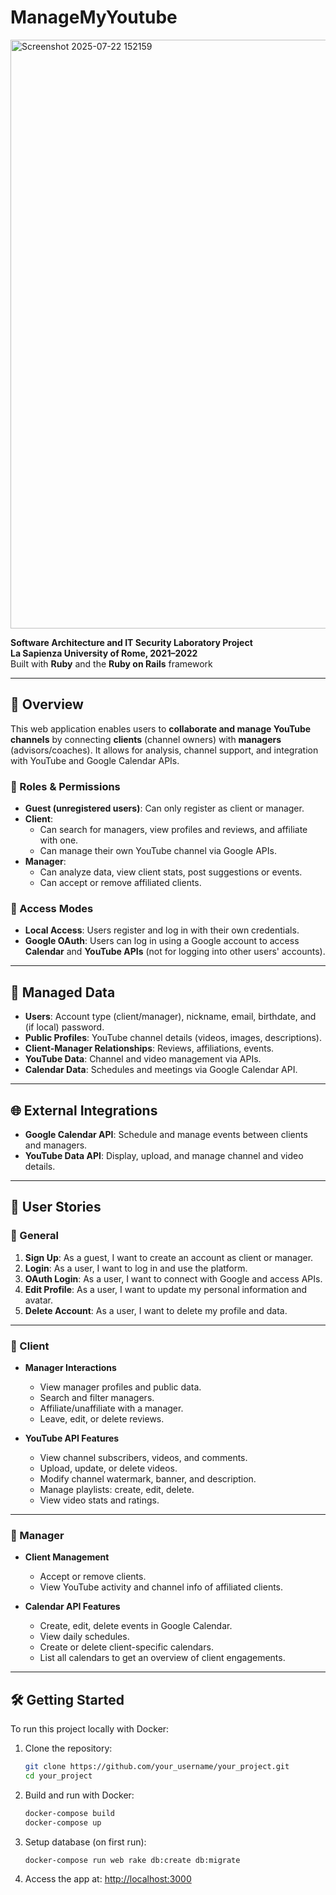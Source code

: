 # ManageMyYoutube
<img width="1902" height="942" alt="Screenshot 2025-07-22 152159" src="https://github.com/user-attachments/assets/015c5512-dc4d-42e3-bed8-9fefdfa75cc0" />

**Software Architecture and IT Security Laboratory Project  
La Sapienza University of Rome, 2021–2022**  
Built with **Ruby** and the **Ruby on Rails** framework

---

## 📘 Overview

This web application enables users to **collaborate and manage YouTube channels** by connecting **clients** (channel owners) with **managers** (advisors/coaches). It allows for analysis, channel support, and integration with YouTube and Google Calendar APIs.

### 👥 Roles & Permissions

- **Guest (unregistered users)**: Can only register as client or manager.
- **Client**:  
  - Can search for managers, view profiles and reviews, and affiliate with one.  
  - Can manage their own YouTube channel via Google APIs.
- **Manager**:  
  - Can analyze data, view client stats, post suggestions or events.  
  - Can accept or remove affiliated clients.

### 🔐 Access Modes

- **Local Access**: Users register and log in with their own credentials.
- **Google OAuth**: Users can log in using a Google account to access **Calendar** and **YouTube APIs** (not for logging into other users' accounts).

---

## 🧾 Managed Data

- **Users**: Account type (client/manager), nickname, email, birthdate, and (if local) password.  
- **Public Profiles**: YouTube channel details (videos, images, descriptions).  
- **Client-Manager Relationships**: Reviews, affiliations, events.  
- **YouTube Data**: Channel and video management via APIs.  
- **Calendar Data**: Schedules and meetings via Google Calendar API.

---

## 🌐 External Integrations

- **Google Calendar API**: Schedule and manage events between clients and managers.
- **YouTube Data API**: Display, upload, and manage channel and video details.

---

## 🚀 User Stories

### 🔸 General

1. **Sign Up**: As a guest, I want to create an account as client or manager.
2. **Login**: As a user, I want to log in and use the platform.
3. **OAuth Login**: As a user, I want to connect with Google and access APIs.
4. **Edit Profile**: As a user, I want to update my personal information and avatar.
5. **Delete Account**: As a user, I want to delete my profile and data.

---

### 🔸 Client

- **Manager Interactions**
  - View manager profiles and public data.
  - Search and filter managers.
  - Affiliate/unaffiliate with a manager.
  - Leave, edit, or delete reviews.

- **YouTube API Features**
  - View channel subscribers, videos, and comments.
  - Upload, update, or delete videos.
  - Modify channel watermark, banner, and description.
  - Manage playlists: create, edit, delete.
  - View video stats and ratings.

---

### 🔸 Manager

- **Client Management**
  - Accept or remove clients.
  - View YouTube activity and channel info of affiliated clients.

- **Calendar API Features**
  - Create, edit, delete events in Google Calendar.
  - View daily schedules.
  - Create or delete client-specific calendars.
  - List all calendars to get an overview of client engagements.

---

## 🛠️ Getting Started

To run this project locally with Docker:

1. Clone the repository:
   ```bash
   git clone https://github.com/your_username/your_project.git
   cd your_project
   ```

2. Build and run with Docker:
   ```bash
   docker-compose build
   docker-compose up
   ```

3. Setup database (on first run):
   ```bash
   docker-compose run web rake db:create db:migrate
   ```

4. Access the app at: [http://localhost:3000](http://localhost:3000)
